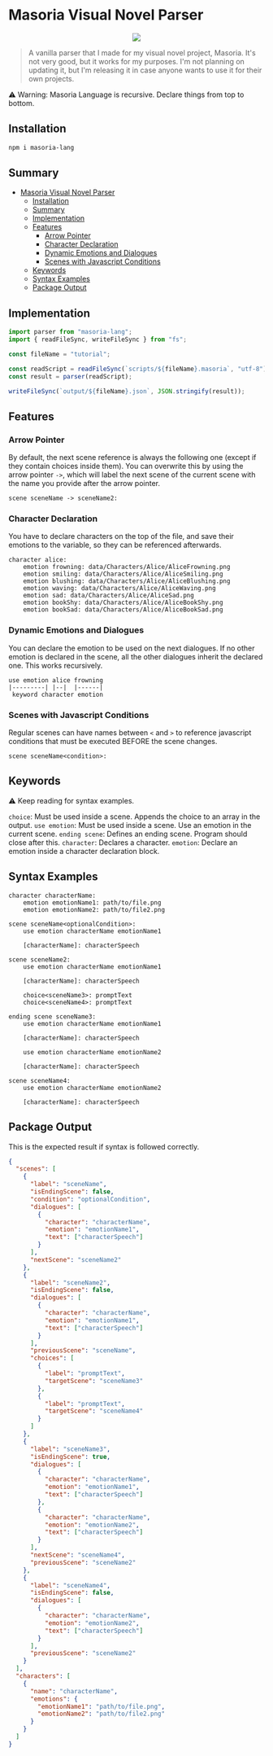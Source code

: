 # Masoria Visual Novel Parser

<p align="center">
  <image src="https://github.com/sum117/masoria-lang/blob/master/LogoMasoria.png">
</p>

> A vanilla parser that I made for my visual novel project, Masoria. It's not very good, but it works for my purposes. I'm not planning on updating it, but I'm releasing it in case anyone wants to use it for their own projects.

⚠️ Warning: Masoria Language is recursive. Declare things from top to bottom.

## Installation

```bash
npm i masoria-lang
```

## Summary

- [Masoria Visual Novel Parser](#masoria-visual-novel-parser)
  - [Installation](#installation)
  - [Summary](#summary)
  - [Implementation](#implementation)
  - [Features](#features)
    - [Arrow Pointer](#arrow-pointer)
    - [Character Declaration](#character-declaration)
    - [Dynamic Emotions and Dialogues](#dynamic-emotions-and-dialogues)
    - [Scenes with Javascript Conditions](#scenes-with-javascript-conditions)
  - [Keywords](#keywords)
  - [Syntax Examples](#syntax-examples)
  - [Package Output](#package-output)

## Implementation

```ts
import parser from "masoria-lang";
import { readFileSync, writeFileSync } from "fs";

const fileName = "tutorial";

const readScript = readFileSync(`scripts/${fileName}.masoria`, "utf-8");
const result = parser(readScript);

writeFileSync(`output/${fileName}.json`, JSON.stringify(result));
```

## Features

### Arrow Pointer

By default, the next scene reference is always the following one (except if they contain choices inside them). You can overwrite this by using the arrow pointer `->`, which will label the next scene of the current scene with the name you provide after the arrow pointer.

```masoria
scene sceneName -> sceneName2:
```

### Character Declaration

You have to declare characters on the top of the file, and save their emotions to the variable, so they can be referenced afterwards.

```masoria
character alice:
    emotion frowning: data/Characters/Alice/AliceFrowning.png
    emotion smiling: data/Characters/Alice/AliceSmiling.png
    emotion blushing: data/Characters/Alice/AliceBlushing.png
    emotion waving: data/Characters/Alice/AliceWaving.png
    emotion sad: data/Characters/Alice/AliceSad.png
    emotion bookShy: data/Characters/Alice/AliceBookShy.png
    emotion bookSad: data/Characters/Alice/AliceBookSad.png
```

### Dynamic Emotions and Dialogues

You can declare the emotion to be used on the next dialogues. If no other emotion is declared in the scene, all the other dialogues inherit the declared one. This works recursively.

```masoria
use emotion alice frowning
|---------| |--|  |------|
 keyword character emotion
```

### Scenes with Javascript Conditions

Regular scenes can have names between `<` and `>` to reference javascript conditions that must be executed BEFORE the scene changes.

```masoria
scene sceneName<condition>:
```

## Keywords

⚠️ Keep reading for syntax examples.

`choice`: Must be used inside a scene. Appends the choice to an array in the output.
`use emotion`: Must be used inside a scene. Use an emotion in the current scene.
`ending scene`: Defines an ending scene. Program should close after this.
`character`: Declares a character.
`emotion`: Declare an emotion inside a character declaration block.

## Syntax Examples

```masoria
character characterName:
    emotion emotionName1: path/to/file.png
    emotion emotionName2: path/to/file2.png

scene sceneName<optionalCondition>:
    use emotion characterName emotionName1

    [characterName]: characterSpeech

scene sceneName2:
    use emotion characterName emotionName1

    [characterName]: characterSpeech

    choice<sceneName3>: promptText
    choice<sceneName4>: promptText

ending scene sceneName3:
    use emotion characterName emotionName1

    [characterName]: characterSpeech

    use emotion characterName emotionName2

    [characterName]: characterSpeech

scene sceneName4:
    use emotion characterName emotionName2

    [characterName]: characterSpeech
```

## Package Output

This is the expected result if syntax is followed correctly.

```json
{
  "scenes": [
    {
      "label": "sceneName",
      "isEndingScene": false,
      "condition": "optionalCondition",
      "dialogues": [
        {
          "character": "characterName",
          "emotion": "emotionName1",
          "text": ["characterSpeech"]
        }
      ],
      "nextScene": "sceneName2"
    },
    {
      "label": "sceneName2",
      "isEndingScene": false,
      "dialogues": [
        {
          "character": "characterName",
          "emotion": "emotionName1",
          "text": ["characterSpeech"]
        }
      ],
      "previousScene": "sceneName",
      "choices": [
        {
          "label": "promptText",
          "targetScene": "sceneName3"
        },
        {
          "label": "promptText",
          "targetScene": "sceneName4"
        }
      ]
    },
    {
      "label": "sceneName3",
      "isEndingScene": true,
      "dialogues": [
        {
          "character": "characterName",
          "emotion": "emotionName1",
          "text": ["characterSpeech"]
        },
        {
          "character": "characterName",
          "emotion": "emotionName2",
          "text": ["characterSpeech"]
        }
      ],
      "nextScene": "sceneName4",
      "previousScene": "sceneName2"
    },
    {
      "label": "sceneName4",
      "isEndingScene": false,
      "dialogues": [
        {
          "character": "characterName",
          "emotion": "emotionName2",
          "text": ["characterSpeech"]
        }
      ],
      "previousScene": "sceneName2"
    }
  ],
  "characters": [
    {
      "name": "characterName",
      "emotions": {
        "emotionName1": "path/to/file.png",
        "emotionName2": "path/to/file2.png"
      }
    }
  ]
}
```
